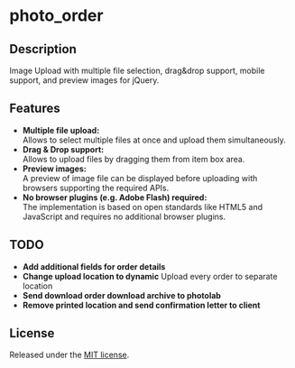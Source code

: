 # photo_order

## Description
Image Upload with multiple file selection, drag&amp;drop support, mobile support, and preview images for jQuery.  

## Features
* **Multiple file upload:**  
  Allows to select multiple files at once and upload them simultaneously.
* **Drag & Drop support:**  
  Allows to upload files by dragging them from item box area.
* **Preview images:**  
  A preview of image file can be displayed before uploading with browsers supporting the required APIs.
* **No browser plugins (e.g. Adobe Flash) required:**  
  The implementation is based on open standards like HTML5 and JavaScript and requires no additional browser plugins.

## TODO
* **Add additional fields for order details**
* **Change upload location to dynamic**
  Upload every order to separate location
* **Send download order download archive to photolab**
* **Remove printed location and send confirmation letter to client**

## License
Released under the [MIT license](https://opensource.org/licenses/lgpl-3.0.html).

